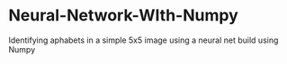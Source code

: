 # Neural-Network-WIth-Numpy
Identifying aphabets in a simple 5x5 image using a neural net build using Numpy
